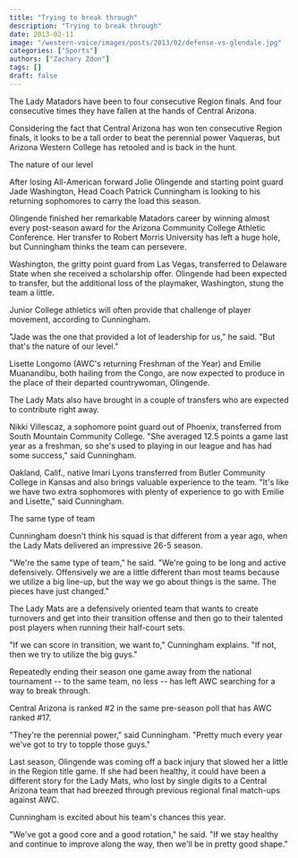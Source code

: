 ```yaml
---
title: "Trying to break through"
description: "Trying to break through"
date: 2013-02-11
image: "/western-voice/images/posts/2013/02/defense-vs-glendale.jpg"
categories: ["Sports"]
authors: ["Zachary Zdon"]
tags: []
draft: false
---
```

The Lady Matadors have been to four consecutive Region finals. And four consecutive times they have fallen at the hands of Central Arizona.

Considering the fact that Central Arizona has won ten consecutive Region finals, it looks to be a tall order to beat the perennial power Vaqueras, but Arizona Western College has retooled and is back in the hunt.

The nature of our level

After losing All-American forward Jolie Olingende and starting point guard Jade Washington, Head Coach Patrick Cunningham is looking to his returning sophomores to carry the load this season.

Olingende finished her remarkable Matadors career by winning almost every post-season award for the Arizona Community College Athletic Conference. Her transfer to Robert Morris University has left a huge hole, but Cunningham thinks the team can persevere.

Washington, the gritty point guard from Las Vegas, transferred to Delaware State when she received a scholarship offer. Olingende had been expected to transfer, but the additional loss of the playmaker, Washington, stung the team a little.

Junior College athletics will often provide that challenge of player movement, according to Cunningham.

"Jade was the one that provided a lot of leadership for us," he said. "But that's the nature of our level."

Lisette Longomo (AWC's returning Freshman of the Year) and Emilie Muanandibu, both hailing from the Congo, are now expected to produce in the place of their departed countrywoman, Olingende.

The Lady Mats also have brought in a couple of transfers who are expected to contribute right away.

Nikki Villescaz, a sophomore point guard out of Phoenix, transferred from South Mountain Community College. "She averaged 12.5 points a game last year as a freshman, so she's used to playing in our league and has had some success," said Cunningham.

Oakland, Calif., native Imari Lyons transferred from Butler Community College in Kansas and also brings valuable experience to the team. "It's like we have two extra sophomores with plenty of experience to go with Emilie and Lisette," said Cunningham.

The same type of team

Cunningham doesn't think his squad is that different from a year ago, when the Lady Mats delivered an impressive 26-5 season.

"We're the same type of team," he said. "We're going to be long and active defensively. Offensively we are a little different than most teams because we utilize a big line-up, but the way we go about things is the same. The pieces have just changed."

The Lady Mats are a defensively oriented team that wants to create turnovers and get into their transition offense and then go to their talented post players when running their half-court sets.

"If we can score in transition, we want to," Cunningham explains. "If not, then we try to utilize the big guys."

Repeatedly ending their season one game away from the national tournament -- to the same team, no less -- has left AWC searching for a way to break through.

Central Arizona is ranked #2 in the same pre-season poll that has AWC ranked #17.

"They're the perennial power," said Cunningham. "Pretty much every year we've got to try to topple those guys."

Last season, Olingende was coming off a back injury that slowed her a little in the Region title game. If she had been healthy, it could have been a different story for the Lady Mats, who lost by single digits to a Central Arizona team that had breezed through previous regional final match-ups against AWC.

Cunningham is excited about his team's chances this year.

"We've got a good core and a good rotation," he said. "If we stay healthy and continue to improve along the way, then we'll be in pretty good shape."